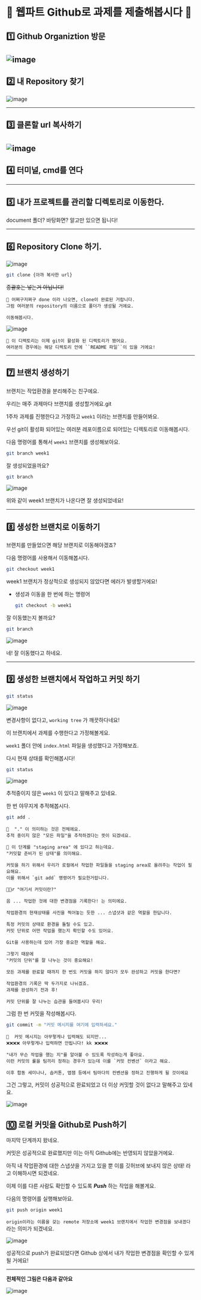 # 🌱 웹파트 Github로 과제를 제출해봅시다 🌱

## 1️⃣ Github Organiztion 방문

![image](https://user-images.githubusercontent.com/79238676/227773799-d2e86d0a-3970-467d-8c42-5a3f2b0784a9.png)
---

## 2️⃣ 내 Repository 찾기

![image](https://user-images.githubusercontent.com/79238676/227773807-f86a389a-6636-4f19-bc52-8b2e9a7e328f.png)

---

## 3️⃣ 클론할 url 복사하기

![image](https://user-images.githubusercontent.com/79238676/227773881-ef7cdddc-69eb-482a-99e5-a36ab62d0817.png)
---

## 4️⃣ 터미널, cmd를 연다

---

## 5️⃣ 내가 프로젝트를 관리할 디렉토리로 이동한다.

document 폴더? 바탕화면? 알고만 있으면 됩니다!

---

## 6️⃣ Repository Clone 하기.

![image](https://user-images.githubusercontent.com/79238676/227773927-3685769d-6198-465a-8093-0f85dbe592a9.png)

```bash
git clone {아까 복사한 url}
```

~~중괄호는 넣는거 아닙니다!~~

```
🌼 어쩌구저쩌구 done 이라 나오면, clone이 완료된 거랍니다. 
그럼 여러분의 repository의 이름으로 폴더가 생성될 거에요.

이동해봅시다.
```
![image](https://user-images.githubusercontent.com/79238676/227773948-2dc86f70-c0d3-486f-9161-d71a40800ded.png)

```
🌈 이 디렉토리는 이제 git이 활성화 된 디렉토리가 됐어요.
여러분의 경우에는 해당 디렉토리 안에 ``README 파일``이 있을 거에요!
```

---

## 7️⃣ 브랜치 생성하기

브랜치는 작업환경을 분리해주는 친구에요.

우리는 매주 과제마다 브랜치를 생성할거에요.git 

1주차 과제를 진행한다고 가정하고 `week1` 이라는 브랜치를 만들어봐요.

우선 git이 활성화 되어있는 여러분 레포이름으로 되어있는 디렉토리로 이동해봅시다.

다음 명령어를 통해서 `week1` 브랜치를 생성해보아요.

```bash
git branch week1
```

잘 생성되었을까요?

```bash
git branch
```

![image](https://user-images.githubusercontent.com/79238676/227773971-1b5e0ff3-ad34-4ca4-af23-5abe1e0f0b81.png)

위와 같이 week1 브랜치가 나온다면 잘 생성되었네요!

---

## 8️⃣ 생성한 브랜치로 이동하기

브랜치를 만들었으면 해당 브랜치로 이동해야겠죠?

다음 명령어를 사용해서 이동해봅시다.

```bash
git checkout week1
```

week1 브랜치가 정상적으로 생성되지 않았다면 에러가 발생할거에요!

- 생성과 이동을 한 번에 하는 명령어
    
    ```bash
    git checkout -b week1
    ```
    

잘 이동했는지 볼까요?

```bash
git branch
```

![image](https://user-images.githubusercontent.com/79238676/227774003-c1de82d0-b4c7-4fa3-ac4d-8dba715118bd.png)


네! 잘 이동했다고 하네요.

---

## 9️⃣ 생성한 브랜치에서 작업하고 커밋 하기

```bash
git status
```
![image](https://user-images.githubusercontent.com/79238676/227774011-3edf3d8e-6c27-48ce-b166-3a58f0b8ff4c.png)

변경사항이 없다고, `working tree` 가 깨끗하다네요!

이 브랜치에서 과제를 수행한다고 가정해볼게요.

`week1` 폴더 안에 `index.html` 파일을 생성했다고 가정해보죠.

다시 현재 상태를 확인해봅시다! 

```bash
git status
```
![image](https://user-images.githubusercontent.com/79238676/227774035-0a91b2fe-1062-4927-adf5-7c6a6626968b.png)

추적중이지 않은 `week1` 이 있다고 말해주고 있네요.

한 번 야무지게 추적해봅시다.

```bash
git add .
```

```
🌈  "." 이 의미하는 것은 전체에요. 
추적 중이지 않은 "모든 파일"을 추적하겠다는 뜻이 되겠네요.
```


```
🌈 이 단계를 "staging area" 에 있다고 하는데요.
"커밋할 준비가 된 상태"를 의미해요.

커밋을 하기 위해서 우리가 로컬에서 작업한 파일들을 staging area로 올려주는 작업이 필요해요.
이를 위해서 `git add` 명령어가 필요한거랍니다.
```

```
🙋🏻‍♂️ "여기서 커밋이란?"

음 ... 작업한 것에 대한 변경점을 기록한다! 는 의미에요.

작업환경의 현재상태를 사진을 찍어놓는 듯한 ... 스냅샷과 같은 역할을 한답니다.

특정 커밋의 상태로 환경을 돌릴 수도 있고.
커밋 단위로 어떤 작업을 했는지 확인할 수도 있어요.

Git을 사용하는데 있어 가장 중요한 역할을 해요.

그렇기 때문에
"커밋의 단위"를 잘 나누는 것이 중요해요!

모든 과제를 완료할 때까지 한 번도 커밋을 하지 않다가 모두 완성하고 커밋을 한다면?

작업환경의 기록은 딱 두가지로 나뉘겠죠.
과제를 완성하기 전과 후! 

커밋 단위를 잘 나누는 습관을 들여봅시다 우리!
```

그럼 한 번 커밋을 작성해봅시다.

```bash
git commit -m "커밋 메시지를 여기에 입력하세요."
```

```
🌈  커밋 메시지는 아무렇게나 입력해도 되지만...
❌❌❌❌ 아무렇게나 입력하면 안됩니다! kk ❌❌❌❌

"내가 무슨 작업을 했는 지"를 알아볼 수 있도록 작성하는게 좋아요.
이런 커밋의 룰을 팀끼리 정하는 경우가 있는데 이를 `커밋 컨벤션` 이라고 해요.

이후 합동 세미나나, 솝커톤, 앱잼 등에서 팀마다의 컨벤션을 정하고 진행하게 될 것이에요
```

그건 그렇고, 커밋이 성공적으로 완료되었고 더 이상 커밋할 것이 없다고 말해주고 있네요.


![image](https://user-images.githubusercontent.com/79238676/227774074-f6dd8b9b-8956-4aea-b6c6-c9edc4afda85.png)

## 🔟 로컬 커밋을 Github로 Push하기

마지막 단계까지 왔네요.

커밋은 성공적으로 완료했지만 이는 아직 Github에는 반영되지 않았을거에요.

아직 내 작업환경에 대한 스냅샷을 가지고 있을 뿐 이를 깃허브에 보내지 않은 상태! 라고 이해하시면 되겠네요.

이제 이를 다른 사람도 확인할 수 있도록 ***Push*** 하는 작업을 해볼게요.

다음의 명령어를 실행해보아요.

```bash
git push origin week1
```

`origin이라는 이름을 갖는 remote 저장소에 week1 브랜치에서 작업한 변경점을 보내겠다` 라는 의미가 되겠네요.

![image](https://user-images.githubusercontent.com/79238676/227774089-81054867-fe3f-496b-9b6b-e0814a85ea11.png)


성공적으로 push가 완료되었다면 Github 상에서 내가 작업한 변경점을 확인할 수 있게 될 거에요!

---

**전체적인 그림은 다음과 같아요**

![image](https://user-images.githubusercontent.com/47105088/192493167-1890ac87-5c7c-4ec1-93e6-549631b98be3.png)
